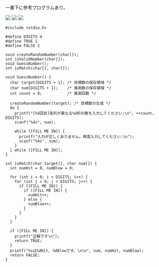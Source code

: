 一番下に参考プログラムあり。

![](https://i.gyazo.com/bd1119b434d1b0cac7a9c597232da06d.png)
![](https://i.gyazo.com/f28cc2aab13d6a9be419fe33903a0d71.png)
![](https://i.gyazo.com/d0fd68c233a3337f37c2512f59c5bc8b.png)

```
#include <stdio.h>

#define DIGITS 4
#define TRUE 1
#define FALSE 2

void createRandomNumber(char[]);
int isValidNumber(char[]);
void GuessNumber();
int isMatch(char[], char[]);

void GuessNumber() {
  char target[DIGITS + 1]; /* 目標数の保存領域 */
  char num[DIGITS + 1];    /* 推測数の保存領域 */
  int count = 0;           /* 推測回数 */

  createRandomNumber(target); /* 目標数の生成 */
  do {
    printf("[%d回目]各桁が異なる%d桁の数を入力してください:\n", ++count, DIGITS);
    scanf("%4s", num);

    while ([FILL ME IN]) {
      printf("入力が正しくありません。再度入力してください:\n");
      scanf("%4s", num);
    }
  } while ([FILL ME IN]);
}

int isMatch(char target[], char num[]) {
  int numHit = 0, numBlow = 0;

  for (int i = 0; i < DIGITS; i++) {
    for (int j = 0; j < DIGITS; j++) {
      if ([FILL ME IN]) {
        if ([FILL ME IN]) {
          numHit++;
        } else {
          numBlow++;
        }
      }
    }
  }

  if ([FILL ME IN]) {
    printf("正解です\n");
    return TRUE;
  }
  printf("%sは%dHit, %dBlowです。\n\n", num, numHit, numBlow);
  return FALSE;
}
```
